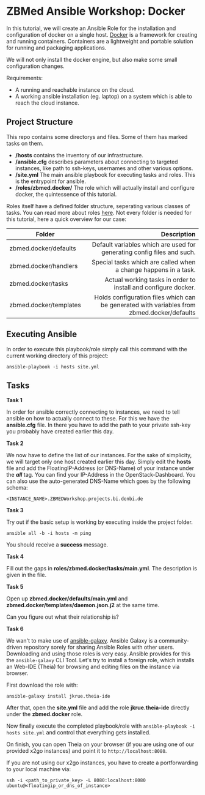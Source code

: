 # ZBMed Ansible Workshop: Docker

In this tutorial, we will create an Ansible Role for the installation and configuration of docker on a single host.
[Docker](https://docker.io) is a framework for creating and running containers. Containers are a lightweight and portable solution for running and packaging
applications.

We will not only install the docker engine, but also make some small configuration changes.

Requirements:
* A running and reachable instance on the cloud.
* A working ansible installation (eg. laptop) on a system which is able to reach the cloud instance.


## **Project Structure**

This repo contains some directorys and files. Some of them has marked tasks on them.

* **/hosts** contains the inventory of our infrastructure.
* **/ansible.cfg** describes parameters about connecting to targeted instances, like path to ssh-keys, usernames and other various options.
* **/site.yml** The main ansible playbook for executing tasks and roles. This is the entrypoint for ansible.
* **/roles/zbmed.docker/** The role which will actually install and configure docker, the quintessence of this tutorial.


Roles itself have a defined folder structure, seperating various classes of tasks. You can read more about roles [here](https://docs.ansible.com/ansible/latest/user_guide/playbooks_reuse_roles.html).
Not every folder is needed for this tutorial, here a quick overview for our case:

| Folder | Description |
| ------------- | -------------:|
| zbmed.docker/defaults | Default variables which are used for generating config files and such. | 
| zbmed.docker/handlers | Special tasks which are called when a change happens in a task. |
| zbmed.docker/tasks | Actual working tasks in order to install and configure docker. |
| zbmed.docker/templates | Holds configuration files which can be generated with variables from zbmed.docker/defaults |


## **Executing Ansible**

In order to execute this playbook/role simply call this command with the current working directory of this project:

`ansible-playbook -i hosts site.yml`


## **Tasks**



**Task 1**

In order for ansible correctly connecting to instances, we need to tell ansible on how to actually connect to these.
For this we have the **ansible.cfg** file. In there you have to add the path to your private ssh-key you probably have created earlier this day.


**Task 2**

We now have to define the list of our instances. For the sake of simplicity, we will target only one host created earlier this day.
Simply edit the **hosts** file and add the FloatingIP-Address (or DNS-Name) of your instance under the ***all*** tag.
You can find your IP-Address in the OpenStack-Dashboard. You can also use the auto-generated DNS-Name which goes by the following schema:

`<INSTANCE_NAME>.ZBMEDWorkshop.projects.bi.denbi.de`

**Task 3**

Try out if the basic setup is working by executing inside the project folder.

`ansible all -b -i hosts -m ping`

You should receive a **success** message.

**Task 4**

Fill out the gaps in **roles/zbmed.docker/tasks/main.yml**. The description is given in the file.

**Task 5**

Open up **zbmed.docker/defaults/main.yml** and **zbmed.docker/templates/daemon.json.j2** at the same time.

Can you figure out what their relationship is?

**Task 6**

We wan't to make use of [ansible-galaxy](galaxy.ansible.com). Ansible Galaxy is a community-driven repository sorely for sharing
Ansible Roles with other users. Downloading and using those roles is very easy. Ansible provides for this the `ansible-galaxy` CLI Tool.
Let's try to install a foreign role, which installs an Web-IDE (Theia) for browsing and editing files on the instance via browser.


First download the role with:

`ansible-galaxy install jkrue.theia-ide`

After that, open the **site.yml** file and add the role **jkrue.theia-ide** directly under the **zbmed.docker** role.

Now finally execute the completed playbook/role with `ansible-playbook -i hosts site.yml` and control that everything gets installed.

On finish, you can open Theia on your browser (if you are using one of our provided x2go instances) and point it to `http://localhost:8080`.

If you are not using our x2go instances, you have to create a portforwarding to your local machine via:

`ssh -i <path_to_private_key> -L 8080:localhost:8080 ubuntu@<floatingip_or_dns_of_instance>`